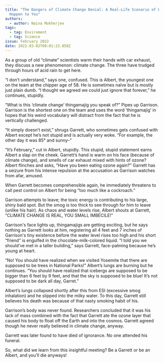 ```yaml
---
title: "The Dangers of Climate Change Denial: A Real-Life Scenario of What Could
  Happen to You"
authors:
  - author: Naina Mukherjee
tags:
  - tag: Enviroment
  - tag: Science
issue: February 2022
date: 2022-03-02T00:01:23.858Z
---
```

As a group of old “climate” scientists warm their hands with car exhaust, they discuss a new phenomenon: climate change. The three have trudged through hours of acid rain to get here. 

“I don’t understand,” says one, confused. This is Albert, the youngest one on the team at the chipper age of 58. He is sometimes naïve but is mostly just plain dumb. “I thought we agreed we could just ignore that forever,” he continues, stupidly. 

“What is this ‘climate change’ thingamajig you speak of?” Pipes up Garrison. Garrison is the shortest one on the team and uses the word ‘thingamajig’ in hopes that his weird vocabulary will distract from the fact that he is vertically challenged.

“It simply doesn’t exist,” shrugs Garrett, who sometimes gets confused with Albert except he’s not stupid and is actually very woke. “For example, the other day it was 85° and sunny–”

“It’s February,” cut in Albert, stupidly. This stupid, stupid statement earns Albert a slap on the cheek. Garrett’s hand is warm on his face (because of climate change), and smells of car exhaust mixed with hints of ozone? Albert flinches and asks, “Have you been eating ozone again?” Garrett has a seizure from his intense repulsion at the accusation as Garrison watches from afar, amused.

When Garrett becomes comprehensible again, he immediately threatens to call pest control on Albert for being “too much like a cockroach.” 

Garrison attempts to leave; the toxic energy is contributing to his large, shiny bald spot. But the smog is too thick to see through for him to leave (unlike his hair). As chaos and water levels rise, Albert shouts at Garrett, “CLIMATE CHANGE IS REAL, YOU SMALL IMBECILE!”

Garrison's face lights up, thingamajigs are getting exciting, but he says nothing as Garrett looks at him, registering all 4 feet and 7 inches of Garrison's tiny existence before the water level rises too high and his short “friend” is engulfed in the chocolate-milk-colored liquid. “I told you we should’ve met in a taller building,” says Garrett, face-palming because he’s young at heart.

“No! You should have realized when we visited Yosemite that there are supposed to be trees in National Parks!” Albert’s lungs are burning but he continues. “You should have realized that icebergs are supposed to be bigger than 6 feet by 9 feet, and that the sky is supposed to be blue! It’s not supposed to be dark all day, Garret.” 

Albert’s lungs collapsed shortly after this from ESI (excessive smog inhalation) and he slipped into the milky water. To this day, Garrett still believes his death was because of that nasty smoking habit of his. 

Garrison’s body was never found. Researchers concluded that it was his lack of mass combined with the fact that Garrett ate the ozone layer that caused his body to float off the Earth and into the cosmos. Garrett agreed though he never really believed in climate change, anyway. 

Garrett was later found to have died of ignorance. No one attended his funeral.

So, what did we learn from this insightful meeting? Be a Garrett or be an Albert, and you’ll die anyways!